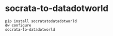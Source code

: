 # socrata-to-datadotworld

```
pip install socratatodatadotworld
dw configure
socrata-to-datadotworld
```
